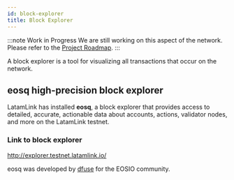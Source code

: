 ```yaml
---
id: block-explorer
title: Block Explorer
---
```


:::note Work in Progress
We are still working on this aspect of the network. Please refer to the [Project Roadmap](../testnet/roadmap).
:::

A block explorer is a tool for visualizing all transactions that occur on the network. 

## eosq high-precision block explorer
LatamLink has installed **eosq**, a block explorer that provides access to detailed, accurate, actionable data about accounts, actions, validator nodes, and more on the LatamLink testnet.

### Link to block explorer
http://explorer.testnet.latamlink.io/

eosq was developed by [dfuse](https://www.dfuse.io/) for the EOSIO community.
